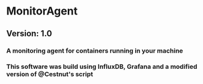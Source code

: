 # MonitorAgent
## Version: 1.0
### A monitoring agent for containers running in your machine
### This software was build using InfluxDB, Grafana and a modified version of @Cestnut's script
